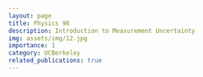 ```yaml
---
layout: page
title: Physics 98
description: Introduction to Measurement Uncertainty
img: assets/img/12.jpg
importance: 1
category: UCBerkeley
related_publications: true
---
```



